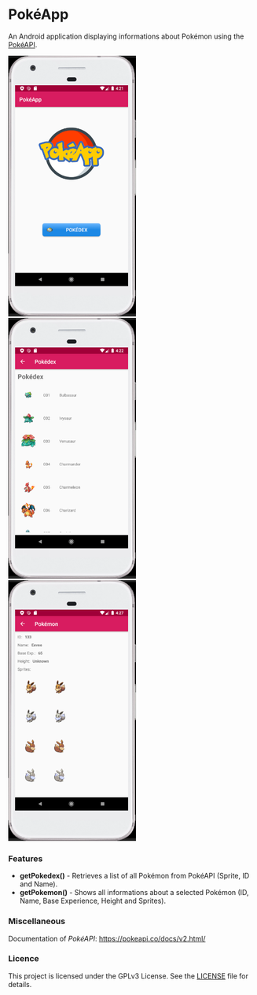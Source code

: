# PokéApp
An Android application displaying informations about Pokémon using the [PokéAPI](https://pokeapi.co/).

<kbd><img width="260" height="530" src="assets/images/MainActivity.png" /></kbd>
<img />
<kbd><img width="260" height="530" src="assets/images/PokedexActivity.png" /></kbd>
<img />
<kbd><img width="260" height="530" src="assets/images/PokemonActivity.png" /></kbd>

### Features
* **getPokedex()** - Retrieves a list of all Pokémon from PokéAPI (Sprite, ID and Name).
* **getPokemon()** - Shows all informations about a selected Pokémon (ID, Name, Base Experience, Height and Sprites).

### Miscellaneous
Documentation of *PokéAPI*: https://pokeapi.co/docs/v2.html/

### Licence
This project is licensed under the GPLv3 License. See the [LICENSE](LICENSE) file for details.
